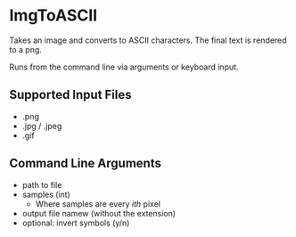 # ImgToASCII

Takes an image and converts to ASCII characters. The final text is rendered to a png.

Runs from the command line via arguments or keyboard input.

## Supported Input Files
- .png
- .jpg / .jpeg
- .gif

## Command Line Arguments
- path to file
- samples (int)
  - Where samples are every _ith_ pixel
- output file namew (without the extension)
- optional: invert symbols (y/n)
